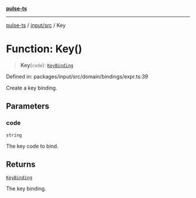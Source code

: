 [**pulse-ts**](../../../README.md)

***

[pulse-ts](../../../README.md) / [input/src](../README.md) / Key

# Function: Key()

> **Key**(`code`): [`KeyBinding`](../type-aliases/KeyBinding.md)

Defined in: packages/input/src/domain/bindings/expr.ts:39

Create a key binding.

## Parameters

### code

`string`

The key code to bind.

## Returns

[`KeyBinding`](../type-aliases/KeyBinding.md)

The key binding.
